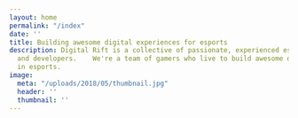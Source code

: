 ```yaml
---
layout: home
permalink: "/index"
date: ''
title: Building awesome digital experiences for esports
description: Digital Rift is a collective of passionate, experienced esports designers
  and developers.    We're a team of gamers who live to build awesome digital experiences
  in esports.
image:
  meta: "/uploads/2018/05/thumbnail.jpg"
  header: ''
  thumbnail: ''
---
```

